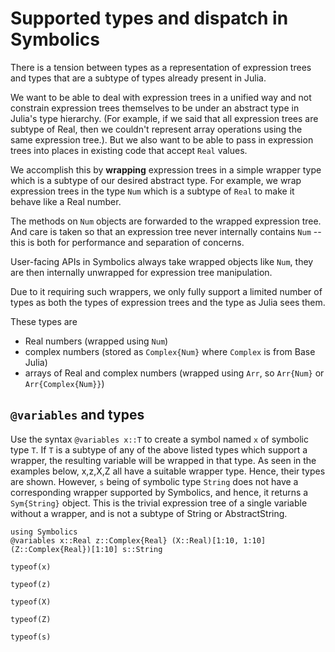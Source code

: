 # Supported types and dispatch in Symbolics

There is a tension between types as a representation of expression trees and types that are a subtype of types already present in Julia.

We want to be able to deal with expression trees in a unified way and not constrain expression trees themselves to be under an abstract type in Julia's type hierarchy. (For example, if we said that all expression trees are subtype of Real, then we couldn't represent array operations using the same expression tree.). But we also want to be able to pass in expression trees into places in existing code that accept `Real` values.

We accomplish this by **wrapping** expression trees in a simple wrapper type which is a subtype of our desired abstract type. For example, we wrap expression trees in the type `Num` which is a subtype of `Real` to make it behave like a Real number.

The methods on `Num` objects are forwarded to the wrapped expression tree. And care is taken so that an expression tree never internally contains `Num` -- this is both for performance and separation of concerns.

User-facing APIs in Symbolics always take wrapped objects like `Num`, they are then internally unwrapped for expression tree manipulation.

Due to it requiring such wrappers, we only fully support a limited number of types as both the types of expression trees and the type as Julia sees them.

These types are

  - Real numbers (wrapped using `Num`)
  - complex numbers (stored as `Complex{Num}` where `Complex` is from Base Julia)
  - arrays of Real and complex numbers (wrapped using `Arr`, so `Arr{Num}` or `Arr{Complex{Num}}`)

## `@variables` and types

Use the syntax `@variables x::T` to create a symbol named `x` of symbolic type `T`. If `T` is a subtype of any of the above listed types which support a wrapper, the resulting variable will be wrapped in that type. As seen in the examples below, x,z,X,Z all have a suitable wrapper type. Hence, their types are shown. However, `s` being of symbolic type `String` does not have a corresponding wrapper supported by Symbolics, and hence, it returns a `Sym{String}` object. This is the trivial expression tree of a single variable without a wrapper, and is not a subtype of String or AbstractString.

```@example types
using Symbolics
@variables x::Real z::Complex{Real} (X::Real)[1:10, 1:10] (Z::Complex{Real})[1:10] s::String
```

```@example types
typeof(x)
```

```@example types
typeof(z)
```

```@example types
typeof(X)
```

```@example types
typeof(Z)
```

```@example types
typeof(s)
```
